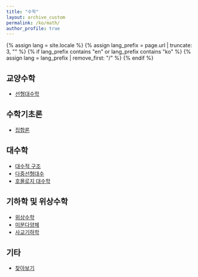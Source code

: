 ```yaml
---
title: "수학"
layout: archive_custom
permalink: /ko/math/
author_profile: true
---
```

{% assign lang = site.locale %}
{% assign lang_prefix = page.url | truncate: 3, "" %}
{% if lang_prefix contains "en" or lang_prefix contains "ko" %}
  {% assign lang = lang_prefix | remove_first: "/" %}
{% endif %}

## 교양수학

- [선형대수학](/ko/linear_algebra/)

## 수학기초론

- [집합론](/ko/set_theory/)

## 대수학

- [대수적 구조](/ko/algebraic_structures/)
- [다중선형대수](/ko/multilinear_algebra/)
- [호몰로지 대수학](/ko/homological_algebra/)

## 기하학 및 위상수학

- [위상수학](/ko/topology/)
- [미분다양체](/ko/manifold/)
- [사교기하학](/ko/symplectic_geometry/)

## 기타

- [찾아보기](/ko/misc/index)
